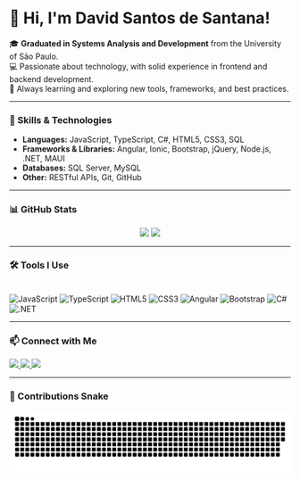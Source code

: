 # 👋 Hi, I'm David Santos de Santana!

🎓 **Graduated in Systems Analysis and Development** from the University of São Paulo.  
💻 Passionate about technology, with solid experience in frontend and backend development.  
🚀 Always learning and exploring new tools, frameworks, and best practices.

---

### 🧠 Skills & Technologies

- **Languages:** JavaScript, TypeScript, C#, HTML5, CSS3, SQL  
- **Frameworks & Libraries:** Angular, Ionic, Bootstrap, jQuery, Node.js, .NET, MAUI  
- **Databases:** SQL Server, MySQL  
- **Other:** RESTful APIs, Git, GitHub

---

### 📊 GitHub Stats

<div align="center">
  <img height="180em" src="https://github-readme-stats.vercel.app/api?username=davidjaneiro92&show_icons=true&theme=tokyonight&include_all_commits=true&count_private=true"/>
  <img height="180em" src="https://github-readme-stats.vercel.app/api/top-langs/?username=davidjaneiro92&layout=compact&langs_count=7&theme=tokyonight"/>
</div>

---

### 🛠️ Tools I Use

<div style="display: inline_block"><br>
  <img align="center" alt="JavaScript" height="30" width="40" src="https://cdn.jsdelivr.net/gh/devicons/devicon/icons/javascript/javascript-plain.svg">
  <img align="center" alt="TypeScript" height="30" width="40" src="https://cdn.jsdelivr.net/gh/devicons/devicon/icons/typescript/typescript-original.svg">
  <img align="center" alt="HTML5" height="30" width="40" src="https://cdn.jsdelivr.net/gh/devicons/devicon/icons/html5/html5-original.svg">
  <img align="center" alt="CSS3" height="30" width="40" src="https://cdn.jsdelivr.net/gh/devicons/devicon/icons/css3/css3-original.svg">
  <img align="center" alt="Angular" height="30" width="40" src="https://cdn.jsdelivr.net/gh/devicons/devicon/icons/angularjs/angularjs-plain.svg">
  <img align="center" alt="Bootstrap" height="30" width="40" src="https://cdn.jsdelivr.net/gh/devicons/devicon/icons/bootstrap/bootstrap-original.svg">
  <img align="center" alt="C#" height="30" width="40" src="https://cdn.jsdelivr.net/gh/devicons/devicon/icons/csharp/csharp-original.svg">
  <img align="center" alt=".NET" height="30" width="40" src="https://upload.wikimedia.org/wikipedia/commons/e/ee/.NET_Core_Logo.svg">
</div>

---

### 📫 Connect with Me

<div>
  <a href="https://www.instagram.com/davids.santanas250192/" target="_blank">
    <img src="https://img.shields.io/badge/-Instagram-%23E4405F?style=for-the-badge&logo=instagram&logoColor=white">
  </a> 
  <a href="mailto:davidjaneiro92@gmail.com">
    <img src="https://img.shields.io/badge/-Gmail-%23333?style=for-the-badge&logo=gmail&logoColor=white">
  </a>
  <a href="https://www.linkedin.com/in/david-santos-de-santana-59a120199" target="_blank">
    <img src="https://img.shields.io/badge/-LinkedIn-%230077B5?style=for-the-badge&logo=linkedin&logoColor=white">
  </a>
</div>

---

### 🐍 Contributions Snake
<picture>
  <source media="(prefers-color-scheme: dark)" srcset="https://github.com/davidjaneiro92/davidjaneiro92/raw/main/dist/github-contribution-grid-snake.svg">
  <img alt="snake gif" src="https://github.com/davidjaneiro92/davidjaneiro92/raw/main/dist/github-contribution-grid-snake.svg">
</picture>



